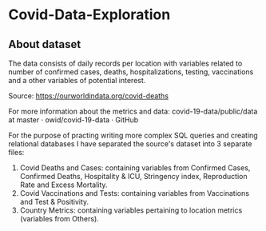 # Covid-Data-Exploration

## About dataset

The data consists of daily records per location with variables related to number of confirmed cases, deaths, hospitalizations, testing, vaccinations and a other variables of potential interest.

Source: https://ourworldindata.org/covid-deaths

For more information about the metrics and data: covid-19-data/public/data at master · owid/covid-19-data · GitHub 


For the purpose of practing writing more complex SQL queries and creating relational databases I have separated the source's dataset into 3 separate files:

1. Covid Deaths and Cases: containing variables from Confirmed Cases, Confirmed Deaths, Hospitality & ICU, Stringency index, Reproduction Rate and Excess Mortality.
2. Covid Vaccinations and Tests: containing variables from Vaccinations and Test & Positivity.
3. Country Metrics: containing variables pertaining to location metrics (variables from Others).


